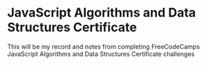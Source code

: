 # JavaScript Algorithms and Data Structures Certificate 
This will be my record and notes from completing FreeCodeCamps JavaScript Algorithms and Data Structures Certificate challenges
